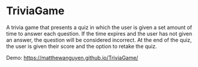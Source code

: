 # TriviaGame

A trivia game that presents a quiz in which the user is given a set amount of time to answer each question. If the time expires and the user has not given an answer, the question will be considered incorrect. At the end of the quiz, the user is given their score and the option to retake the quiz.

Demo: https://matthewanguyen.github.io/TriviaGame/

